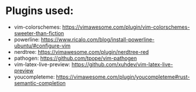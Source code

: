 # Plugins used:
- vim-colorschemes: https://vimawesome.com/plugin/vim-colorschemes-sweeter-than-fiction
- powerline: https://www.ricalo.com/blog/install-powerline-ubuntu/#configure-vim
- nerdtree: https://vimawesome.com/plugin/nerdtree-red
- pathogen: https://github.com/tpope/vim-pathogen
- vim-latex-live-preview: https://github.com/xuhdev/vim-latex-live-preview
- youcompleteme: https://vimawesome.com/plugin/youcompleteme#rust-semantic-completion
